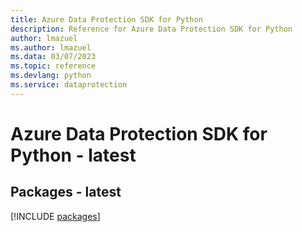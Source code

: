 ```yaml
---
title: Azure Data Protection SDK for Python
description: Reference for Azure Data Protection SDK for Python
author: lmazuel
ms.author: lmazuel
ms.data: 03/07/2023
ms.topic: reference
ms.devlang: python
ms.service: dataprotection
---
```

# Azure Data Protection SDK for Python - latest
## Packages - latest
[!INCLUDE [packages](data-protection-index.md)]